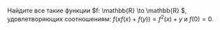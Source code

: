 Найдите все такие функции $f: \mathbb{R} \to \mathbb{R} $, удовлетворяющих соотношениям: $f(xf(x) + f(y)) = f^2 (x) + y$  и $f(0)=0.$